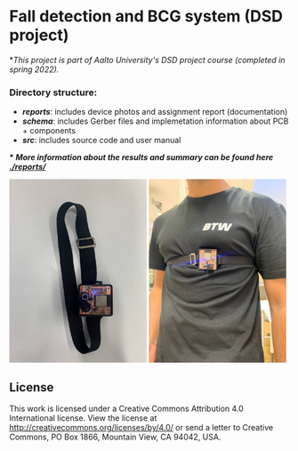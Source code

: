 # Fall detection and BCG system (DSD project)

**This project is part of Aalto University's DSD project course (completed in spring 2022).*

### Directory structure:
- __*reports*__: includes device photos and assignment report (documentation)
- __*schema*__: includes Gerber files and implemetation information about PCB + components
- __*src*__: includes source code and user manual 

__* *More information about the results and summary can be found here [./reports/](./reports/)*__


<img src="./reports/images/final_look_of_device.jpg" width=49% height=49% /> <img src="./reports/images/device_on_body.jpg" width=49% height=49% />

## License
This work is licensed under a Creative Commons Attribution 4.0 International license. View the license at http://creativecommons.org/licenses/by/4.0/ or send a letter to Creative Commons, PO Box 1866, Mountain View, CA 94042, USA.